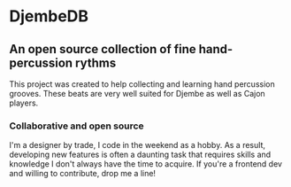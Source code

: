 # DjembeDB

## An open source collection of fine hand-percussion rythms

This project was created to help collecting and learning hand percussion grooves. These beats are very well suited for Djembe as well as Cajon players.

### Collaborative and open source

I'm a designer by trade, I code in the weekend as a hobby. As a result, developing new features is often a daunting task that requires skills and knowledge I don't always have the time to acquire.
If you're a frontend dev and willing to contribute, drop me a line!
